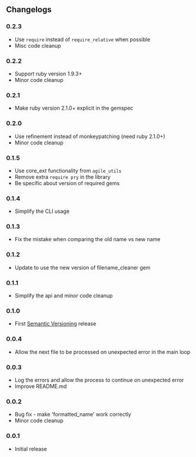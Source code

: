 ## Changelogs

### 0.2.3

- Use `require` instead of `require_relative` when possible
- Misc code cleanup

### 0.2.2

- Support ruby version 1.9.3+
- Minor code cleanup

### 0.2.1

- Make ruby version 2.1.0+ explicit in the gemspec

### 0.2.0

- Use refinement instead of monkeypatching (need ruby 2.1.0+)
- Minor code cleanup

### 0.1.5

- Use core_ext functionality from `agile_utils`
- Remove extra `require pry` in the library
- Be specific about version of required gems

### 0.1.4

- Simplify the CLI usage

### 0.1.3

- Fix the mistake when comparing the old name vs new name

### 0.1.2

- Update to use the new version of filename_cleaner gem

### 0.1.1

- Simplify the api and minor code cleanup

### 0.1.0

- First [Semantic Versioning][] release

### 0.0.4

- Allow the next file to be processed on unexpected error in the main loop

### 0.0.3

- Log the errors and allow the process to continue on unexpected error
- Improve README.md

### 0.0.2

- Bug fix - make 'formatted_name' work correctly
- Minor code cleanup

### 0.0.1

- Initial release

[Semantic Versioning]: http://semver.org
